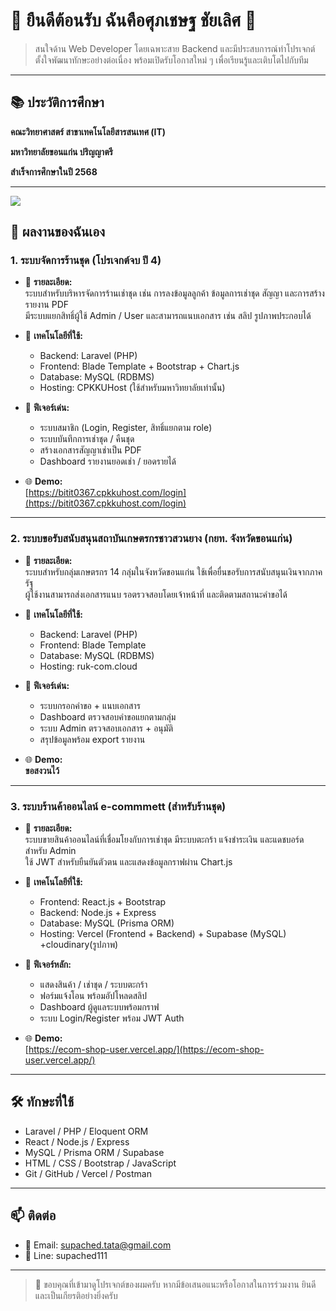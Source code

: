 # 👋 ยืนดีต้อนรับ ฉันคือศุภเชษฐ ชัยเลิศ 👋

> สนใจด้าน Web Developer โดยเฉพาะสาย Backend และมีประสบการณ์ทำโปรเจกต์
> ตั้งใจพัฒนาทักษะอย่างต่อเนื่อง พร้อมเปิดรับโอกาสใหม่ ๆ เพื่อเรียนรู้และเติบโตไปกับทีม

---

## 📚 ประวัติการศึกษา

**คณะวิทยาศาสตร์ สาขาเทคโนโลยีสารสนเทศ (IT)** 

**มหาวิทยาลัยขอนแก่น ปริญญาตรี**

**สำเร็จการศึกษาในปี 2568**

---


<p align="left">
  <img src="https://skillicons.dev/icons?i=laravel,react,nodejs,php,express,mysql,js,html,css,bootstrap,git,github,vercel,postman,figma,canva" />
</p>




## 📂 ผลงานของฉันเอง

### 1. ระบบจัดการร้านชุด (โปรเจกต์จบ ปี 4)

- 📄 **รายละเอียด:**  
  ระบบสำหรับบริหารจัดการร้านเช่าชุด เช่น การลงข้อมูลลูกค้า ข้อมูลการเช่าชุด สัญญา และการสร้างรายงาน PDF  
  มีระบบแยกสิทธิ์ผู้ใช้ Admin / User และสามารถแนบเอกสาร เช่น สลิป รูปภาพประกอบได้

- 🧰 **เทคโนโลยีที่ใช้:**  
  - Backend: Laravel (PHP)  
  - Frontend: Blade Template + Bootstrap + Chart.js  
  - Database: MySQL (RDBMS)  
  - Hosting: CPKKUHost (ใช้สำหรับมหาวิทยาลัยเท่านั้น)

- 🧩 **ฟีเจอร์เด่น:**  
  - ระบบสมาชิก (Login, Register, สิทธิ์แยกตาม role)  
  - ระบบบันทึกการเช่าชุด / คืนชุด  
  - สร้างเอกสารสัญญาเช่าเป็น PDF  
  - Dashboard รายงานยอดเช่า / ยอดรายได้  

- 🌐 **Demo:**  
  [https://bitit0367.cpkkuhost.com/login](https://bitit0367.cpkkuhost.com/login)

---

### 2. ระบบขอรับสนับสนุนสถาบันเกษตรกรชาวสวนยาง (กยท. จังหวัดขอนแก่น)

- 📄 **รายละเอียด:**  
  ระบบสำหรับกลุ่มเกษตรกร 14 กลุ่มในจังหวัดขอนแก่น ใช้เพื่อยื่นขอรับการสนับสนุนเงินจากภาครัฐ  
  ผู้ใช้งานสามารถส่งเอกสารแนบ รอตรวจสอบโดยเจ้าหน้าที่ และติดตามสถานะคำขอได้

- 🧰 **เทคโนโลยีที่ใช้:**  
  - Backend: Laravel (PHP)  
  - Frontend: Blade Template  
  - Database: MySQL (RDBMS)  
  - Hosting: ruk-com.cloud

- 🧩 **ฟีเจอร์เด่น:**  
  - ระบบกรอกคำขอ + แนบเอกสาร  
  - Dashboard ตรวจสอบคำขอแยกตามกลุ่ม  
  - ระบบ Admin ตรวจสอบเอกสาร + อนุมัติ  
  - สรุปข้อมูลพร้อม export รายงาน

- 🌐 **Demo:**  
  **ขอสงวนไว้**

---

### 3. ระบบร้านค้าออนไลน์ e-commmett (สำหรับร้านชุด)

- 📄 **รายละเอียด:**  
  ระบบขายสินค้าออนไลน์ที่เชื่อมโยงกับการเช่าชุด มีระบบตะกร้า แจ้งชำระเงิน และแดชบอร์ดสำหรับ Admin  
  ใช้ JWT สำหรับยืนยันตัวตน และแสดงข้อมูลกราฟผ่าน Chart.js

- 🧰 **เทคโนโลยีที่ใช้:**  
  - Frontend: React.js + Bootstrap  
  - Backend: Node.js + Express  
  - Database: MySQL (Prisma ORM)  
  - Hosting: Vercel (Frontend + Backend) + Supabase (MySQL) +cloudinary(รูปภาพ)

- 🧩 **ฟีเจอร์หลัก:**  
  - แสดงสินค้า / เช่าชุด / ระบบตะกร้า  
  - ฟอร์มแจ้งโอน พร้อมอัปโหลดสลิป  
  - Dashboard ผู้ดูแลระบบพร้อมกราฟ  
  - ระบบ Login/Register พร้อม JWT Auth

- 🌐 **Demo:**  
  [https://ecom-shop-user.vercel.app/](https://ecom-shop-user.vercel.app/)

---

## 🛠️ ทักษะที่ใช้

- Laravel / PHP / Eloquent ORM  
- React / Node.js / Express  
- MySQL / Prisma ORM / Supabase  
- HTML / CSS / Bootstrap / JavaScript  
- Git / GitHub / Vercel / Postman  

---

## 📫 ติดต่อ

- 📧 Email: supached.tata@gmail.com  
- 📧 Line: supached111

---

> 🙏 ขอบคุณที่เข้ามาดูโปรเจกต์ของผมครับ หากมีข้อเสนอแนะหรือโอกาสในการร่วมงาน ยินดีและเป็นเกียรติอย่างยิ่งครับ
